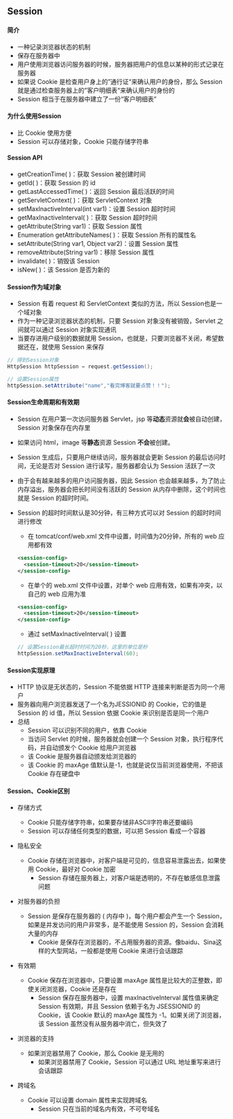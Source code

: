 ## Session

#### 简介

- 一种记录浏览器状态的机制
- 保存在服务器中
- 用户使用浏览器访问服务器的时候，服务器把用户的信息以某种的形式记录在服务器
- 如果说 Cookie 是检查⽤户身上的”通⾏证“来确认⽤户的身份，那么 Session 就是通过检查服务器上的”客户明细表“来确认⽤户的身份的
- Session 相当于在服务器中建⽴了⼀份“客户明细表”



#### 为什么使用Session

- 比 Cookie 使用方便
- Session 可以存储对象，Cookie 只能存储字符串



#### Session API

- getCreationTime( )：获取 Session 被创建时间
- getId( )：获取 Session 的 id
- getLastAccessedTime( )：返回 Session 最后活跃的时间
- getServletContext( )：获取 ServletContext 对象
- setMaxInactiveInterval(int var1)：设置 Session 超时时间
- getMaxInactiveInterval( )：获取 Session 超时时间
- getAttribute(String var1)：获取 Session 属性
- Enumeration getAttributeNames( )：获取 Session 所有的属性名
- setAttribute(String var1, Object var2)：设置 Session 属性
- removeAttribute(String var1)：移除 Session 属性
- invalidate( )：销毁该 Session
- isNew( )：该 Session 是否为新的



#### Session作为域对象

- Session 有着 request 和 ServletContext 类似的方法，所以 Session也是一个域对象
- 作为一种记录浏览器状态的机制，只要 Session 对象没有被销毁，Servlet 之间就可以通过 Session 对象实现通讯
- 当要存进用户级别的数据就用 Session，也就是，只要浏览器不关闭，希望数据还在，就使用 Session 来保存

```java
// 得到Session对象
HttpSession httpSession = request.getSession();

// 设置Session属性
httpSession.setAttribute("name","看完博客就要点赞！！");
```



#### Session生命周期和有效期

- Session 在用户第一次访问服务器 Servlet，jsp 等**动态**资源就**会**被自动创建，Session 对象保存在内存里

- 如果访问 html，image 等**静态**资源 Session **不会**被创建。

- Session 生成后，只要用户继续访问，服务器就会更新 Session 的最后访问时间，无论是否对 Session 进行读写，服务器都会认为 Session 活跃了一次

- 由于会有越来越多的用户访问服务器，因此 Session 也会越来越多，为了防止内存溢出，服务器会把长时间没有活跃的 Session 从内存中删除，这个时间也就是 Session 的超时时间。

- Session 的超时时间默认是30分钟，有三种方式可以对 Session 的超时时间进行修改

  - 在 tomcat/conf/web.xml 文件中设置，时间值为20分钟，所有的 web 应用都有效

  ```xml
  <session-config>
    <session-timeout>20</session-timeout>
  </session-config>
  ```

  - 在单个的 web.xml 文件中设置，对单个 web 应用有效，如果有冲突，以自己的 web 应用为准

  ```xml
  <session-config>
    <session-timeout>20</session-timeout>
  </session-config>
  ```

  - 通过 setMaxInactiveInterval( ) 设置

  ```java
  // 设置Session最长超时时间为20秒，这里的单位是秒
  httpSession.setMaxInactiveInterval(60);
  ```



#### Session实现原理

- HTTP 协议是无状态的，Session 不能依据 HTTP 连接来判断是否为同一个用户
- 服务器向用户浏览器发送了一个名为JESSIONID 的 Cookie，它的值是 Session 的 id 值，所以 Session 依据 Cookie 来识别是否是同一个用户
- 总结
  - Session 可以识别不同的用户，依靠 Cookie
  - 当访问 Servlet 的时候，服务器就会创建一个 Session 对象，执行程序代码，并自动颁发个 Cookie 给用户浏览器
  - 该 Cookie 是服务器自动颁发给浏览器的
  - 该 Cookie 的 maxAge 值默认是-1，也就是说仅当前浏览器使用，不把该 Cookie 存在硬盘中



#### Session、Cookie区别

- 存储方式

  - Cookie 只能存储字符串，如果要存储非ASCII字符串还要编码
  - Session 可以存储任何类型的数据，可以把 Session 看成一个容器

- 隐私安全
  - Cookie 存储在浏览器中，对客户端是可见的，信息容易泄露出去，如果使用 Cookie，最好对 Cookie 加密
    - Session 存储在服务器上，对客户端是透明的，不存在敏感信息泄露问题
- 对服务器的负担
  - Session 是保存在服务器的 ( 内存中 )，每个用户都会产生一个 Session，如果是并发访问的用户非常多，是不能使用 Session 的，Session 会消耗大量的内存
    - Cookie 是保存在浏览器的，不占用服务器的资源。像baidu、Sina这样的大型网站，一般都是使用 Cookie 来进行会话跟踪
- 有效期
  - Cookie 保存在浏览器中，只要设置 maxAge 属性是比较大的正整数，即使关闭浏览器，Cookie 还是存在
    - Session 保存在服务器中，设置 maxInactiveInterval 属性值来确定 Session 有效期，并且 Session 依赖于名为 JSESSIONID 的 Cookie，该 Cookie 默认的 maxAge 属性为 -1。如果关闭了浏览器，该 Session 虽然没有从服务器中消亡，但失效了
- 浏览器的支持
  - 如果浏览器禁用了 Cookie，那么 Cookie 是无用的
    - 如果浏览器禁用了 Cookie，Session 可以通过 URL 地址重写来进行会话跟踪
- 跨域名
  - Cookie 可以设置 domain 属性来实现跨域名
    - Session 只在当前的域名内有效，不可夸域名